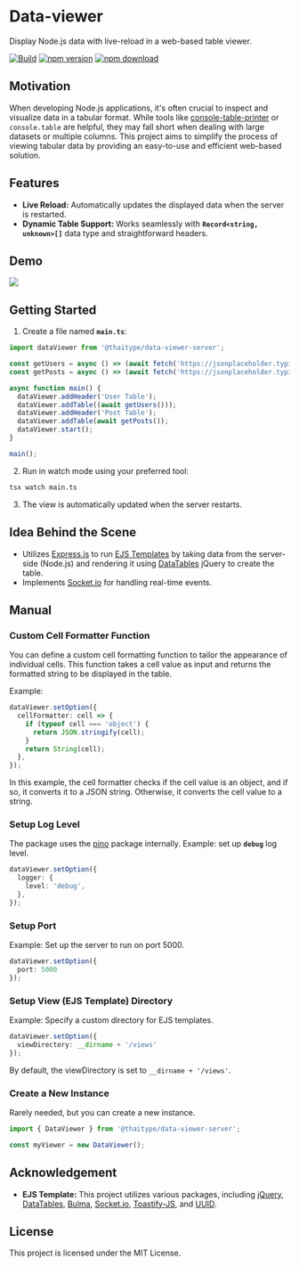 # Data-viewer

Display Node.js data with live-reload in a web-based table viewer.

[![Build](https://github.com/thaitype/data-viewer/actions/workflows/main.yml/badge.svg)](https://github.com/thaitype/data-viewer/actions/workflows/main.yml) 
[![npm version](https://img.shields.io/npm/v/@thaitype/data-viewer-server)](https://www.npmjs.com/package/@thaitype/data-viewer-server) [![npm download](https://img.shields.io/npm/dt/@thaitype/data-viewer-server)](https://www.npmjs.com/package/@thaitype/data-viewer-server)


## Motivation 

When developing Node.js applications, it's often crucial to inspect and visualize data in a tabular format. While tools like [console-table-printer](https://github.com/ayonious/console-table-printer) or `console.table` are helpful, they may fall short when dealing with large datasets or multiple columns. This project aims to simplify the process of viewing tabular data by providing an easy-to-use and efficient web-based solution.

## Features

- **Live Reload:** Automatically updates the displayed data when the server is restarted.
- **Dynamic Table Support:** Works seamlessly with **`Record<string, unknown>[]`** data type and straightforward headers.

## Demo

![](images/demo.gif)

## Getting Started

1. Create a file named **`main.ts`**:

  ```ts
  import dataViewer from '@thaitype/data-viewer-server';

  const getUsers = async () => (await fetch('https://jsonplaceholder.typicode.com/users')).json();
  const getPosts = async () => (await fetch('https://jsonplaceholder.typicode.com/posts')).json();

  async function main() {
    dataViewer.addHeader('User Table');
    dataViewer.addTable((await getUsers()));
    dataViewer.addHeader('Post Table');
    dataViewer.addTable(await getPosts());
    dataViewer.start();
  }

  main();
  ```

2. Run in watch mode using your preferred tool:

  ```bash
  tsx watch main.ts
  ```
3. The view is automatically updated when the server restarts.

## Idea Behind the Scene 

- Utilizes [Express.js](https://expressjs.com/) to run [EJS Templates](https://ejs.co/) by taking data from the server-side (Node.js) and rendering it using [DataTables](https://datatables.net/) jQuery to create the table.
- Implements [Socket.io](https://socket.io/) for handling real-time events.

## **Manual**

### **Custom Cell Formatter Function**

You can define a custom cell formatting function to tailor the appearance of individual cells. This function takes a cell value as input and returns the formatted string to be displayed in the table.

Example:

```ts
dataViewer.setOption({
  cellFormatter: cell => {
    if (typeof cell === 'object') {
      return JSON.stringify(cell);
    }
    return String(cell);
  },
});
```

In this example, the cell formatter checks if the cell value is an object, and if so, it converts it to a JSON string. Otherwise, it converts the cell value to a string.

### **Setup Log Level**

The package uses the [pino](https://github.com/pinojs/pino) package internally. Example: set up **`debug`** log level.

```ts
dataViewer.setOption({ 
  logger: {
    level: 'debug',
  },
});
```

### **Setup Port**

Example: Set up the server to run on port 5000.
```ts
dataViewer.setOption({ 
  port: 5000
});
```

### **Setup View (EJS Template) Directory**

Example: Specify a custom directory for EJS templates.

```ts
dataViewer.setOption({ 
  viewDirectory: __dirname + '/views'
});
```

By default, the viewDirectory is set to `__dirname + '/views'`.

### **Create a New Instance**

Rarely needed, but you can create a new instance.

```ts
import { DataViewer } from '@thaitype/data-viewer-server';

const myViewer = new DataViewer();
```

## **Acknowledgement**

- **EJS Template:** This project utilizes various packages, including [jQuery](https://jquery.com/), [DataTables](https://datatables.net/), [Bulma](https://bulma.io/), [Socket.io](https://socket.io/), [Toastify-JS](https://github.com/apvarun/toastify-js), and [UUID](https://github.com/uuidjs/uuid).

## **License**

This project is licensed under the MIT License.